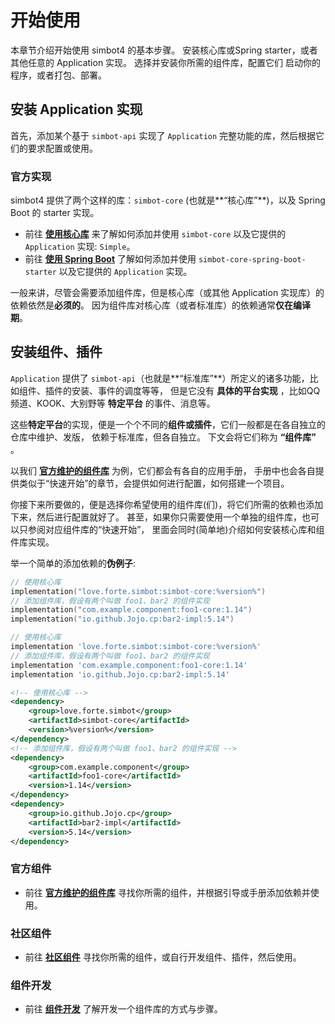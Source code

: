 # 开始使用

<tldr>
本章节介绍开始使用 simbot4 的基本步骤。
</tldr>

<procedure>
<step>安装核心库或Spring starter，或者其他任意的 Application 实现。</step>
<step>选择并安装你所需的组件库，配置它们</step>
<step>启动你的程序，或者打包、部署。</step>
</procedure>

## 安装 Application 实现

首先，添加某个基于 `simbot-api` 实现了 `Application` 完整功能的库，然后根据它们的要求配置或使用。

### 官方实现

simbot4 提供了两个这样的库：`simbot-core` (也就是**“核心库”**)，以及 Spring Boot 的 starter 实现。

- 前往 [**使用核心库**](start-use-core.md) 来了解如何添加并使用 `simbot-core` 以及它提供的 `Application` 实现: `Simple`。
- 前往 [**使用 Spring Boot**](start-use-spring-boot-3.md) 了解如何添加并使用 `simbot-core-spring-boot-starter` 以及它提供的 `Application` 实现。

<note>

一般来讲，尽管会需要添加组件库，但是核心库（或其他 Application 实现库）的依赖依然是**必须的**。
因为组件库对核心库（或者标准库）的依赖通常**仅在编译期**。

</note>

## 安装组件、插件

`Application` 提供了 `simbot-api`（也就是**“标准库”**）所定义的诸多功能，比如组件、插件的安装、事件的调度等等，
但是它没有 **具体的平台实现** ，比如QQ频道、KOOK、大别野等 **特定平台** 的事件、消息等。

这些**特定平台**的实现，便是一个个不同的**组件或插件**，它们一般都是在各自独立的仓库中维护、发版，
依赖于标准库，但各自独立。
下文会将它们称为 **“组件库”** 。

以我们 [**官方维护的组件库**](official-components.md) 为例，它们都会有各自的应用手册，
手册中也会各自提供类似于“快速开始”的章节，会提供如何进行配置，如何搭建一个项目。

你接下来所要做的，便是选择你希望使用的组件库(们)，将它们所需的依赖也添加下来，然后进行配置就好了。
甚至，如果你只需要使用一个单独的组件库，也可以只参阅对应组件库的“快速开始”，
里面会同时(简单地)介绍如何安装核心库和组件库实现。

举一个简单的添加依赖的**伪例子**:

<tabs group="build">
<tab title="Gradle (Kotlin DSL)" group-key="kts">

```Kotlin
// 使用核心库
implementation("love.forte.simbot:simbot-core:%version%")
// 添加组件库，假设有两个叫做 foo1、bar2 的组件实现
implementation("com.example.component:foo1-core:1.14")
implementation("io.github.Jojo.cp:bar2-impl:5.14")
```

</tab>
<tab title="Gradle (Groovy)" group-key="groovy">

```groovy
// 使用核心库
implementation 'love.forte.simbot:simbot-core:%version%'
// 添加组件库，假设有两个叫做 foo1、bar2 的组件实现
implementation 'com.example.component:foo1-core:1.14'
implementation 'io.github.Jojo.cp:bar2-impl:5.14'
```

</tab>
<tab title="Maven" group-key="maven">

```xml
<!-- 使用核心库 -->
<dependency>
    <group>love.forte.simbot</group>
    <artifactId>simbot-core</artifactId>
    <version>%version%</version>
</dependency>
<!-- 添加组件库，假设有两个叫做 foo1、bar2 的组件实现 -->
<dependency>
    <group>com.example.component</group>
    <artifactId>foo1-core</artifactId>
    <version>1.14</version>
</dependency>
<dependency>
    <group>io.github.Jojo.cp</group>
    <artifactId>bar2-impl</artifactId>
    <version>5.14</version>
</dependency>
```

</tab>
</tabs>

### 官方组件

- 前往 [**官方维护的组件库**](official-components.md) 寻找你所需的组件，并根据引导或手册添加依赖并使用。

### 社区组件

- 前往 [**社区组件**](community-components.md) 寻找你所需的组件，或自行开发组件、插件，然后使用。

### 组件开发

- 前往 [**组件开发**](component-dev.md) 了解开发一个组件库的方式与步骤。